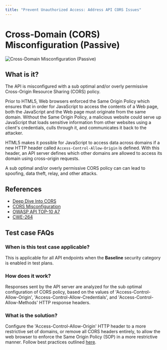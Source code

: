 ```yaml
---
title: "Prevent Unauthorized Access: Address API CORS Issues"
---
```


# Cross-Domain (CORS) Misconfiguration (Passive)
![Cross-Domain Misconfiguration (Passive)](../assets/baseline/baseline-vuln.svg)

## What is it?
The API is misconfigured with a sub optimal and/or overly permissive Cross-Origin Resource Sharing (CORS) policy.

Prior to HTML5, Web browsers enforced the Same Origin Policy which ensures that in order for JavaScript to access the contents of a Web page, both the JavaScript and the Web page must originate from the same domain. Without the Same Origin Policy, a malicious website could serve up JavaScript that loads sensitive information from other websites using a client's credentials, culls through it, and communicates it back to the attacker.

HTML5 makes it possible for JavaScript to access data across domains if a new HTTP header called `Access-Control-Allow-Origin` is defined. With this header, an API server defines which other domains are allowed to access its domain using cross-origin requests. 

A sub optimal and/or overly permissive CORS policy can can lead to spoofing, data theft, relay, and other attacks.

## References
- [Deep Dive Into CORS](https://ieftimov.com/posts/deep-dive-cors-history-how-it-works-best-practices/)
- [CORS Misconfiguration](https://0xn3va.gitbook.io/cheat-sheets/web-application/cors-misconfiguration)
- [OWASP API TOP-10 A7](https://github.com/OWASP/API-Security/blob/master/2019/en/src/0xa7-security-misconfiguration.md) 
- [CWE-264](https://cwe.mitre.org/data/definitions/264.html)


## Test case FAQs
### When is this test case applicable?
This is applicable for all API endpoints when the **Baseline** security category is enabled in test plans.

### How does it work?
Responses sent by the API server are analyzed for the sub optimal configuration of CORS policy, based on the values of 'Access-Control-Allow-Origin', 'Access-Control-Allow-Credentials', and 'Access-Control-Allow-Methods' HTTP response headers.

### What is the solution?
Configure the 'Access-Control-Allow-Origin' HTTP header to a more restrictive set of domains, or remove all CORS headers entirely, to allow the web browser to enforce the Same Origin Policy (SOP) in a more restrictive manner. Follow best practices outlined [here](https://ieftimov.com/posts/deep-dive-cors-history-how-it-works-best-practices/#some-best-practices).



